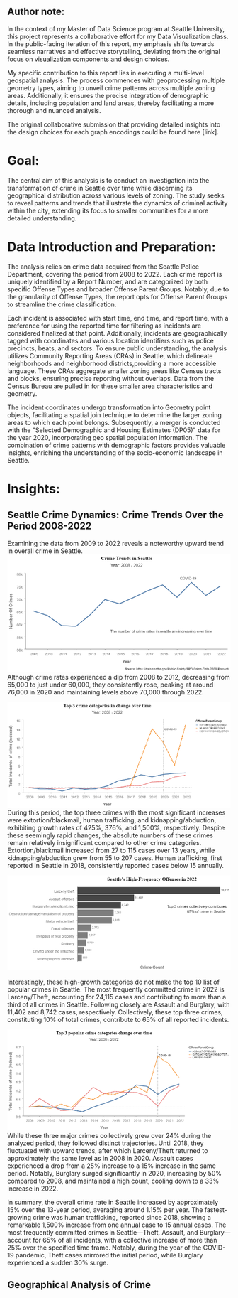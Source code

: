 ## Author note:
In the context of my Master of Data Science program at Seattle University, this project represents a collaborative effort for my Data Visualization class. 
In the public-facing iteration of this report, my emphasis shifts towards seamless narratives and effective storytelling, deviating from the original focus on visualization components and design choices.

My specific contribution to this report lies in executing a multi-level geospatial analysis. The process commences with geoprocessing multiple geometry types, aiming to unveil crime patterns across multiple zoning areas. Additionally, it ensures the precise integration of demographic details, including population and land areas, thereby facilitating a more thorough and nuanced analysis.

The original collaborative submission that providing detailed insights into the design choices for each graph encodings could be found here [link].

# Goal:
The central aim of this analysis is to conduct an investigation into the transformation of crime in Seattle over time while discerning its geographical distribution across various levels of zoning. The study seeks to reveal patterns and trends that illustrate the dynamics of criminal activity within the city, extending its focus to smaller communities for a more detailed understanding.

# Data Introduction and Preparation:
The analysis relies on crime data acquired from the Seattle Police Department, covering the period from 2008 to 2022. Each crime report is uniquely identified by a Report Number, and are categorized by both specific Offense Types and broader Offense Parent Groups. Notably, due to the granularity of Offense Types, the report opts for Offense Parent Groups to streamline the crime classification.

Each incident is associated with start time, end time, and report time, with a preference for using the reported time for filtering as incidents are considered finalized at that point. Additionally, incidents are geographically tagged with coordinates and various location identifiers such as police precincts, beats, and sectors. To ensure public understanding, the analysis utilizes Community Reporting Areas (CRAs) in Seattle, which delineate neighborhoods and neighborhood districts,providing a more accessible language. These CRAs aggregate smaller zoning areas like Census tracts and blocks, ensuring precise reporting without overlaps. Data from the Census Bureau are pulled in for these smaller area characteristics and geometry.

The incident coordinates undergo transformation into Geometry point objects, facilitating a spatial join technique to determine the larger zoning areas to which each point belongs. Subsequently, a merger is conducted with the "Selected Demographic and Housing Estimates (DP05)" data for the year 2020, incorporating geo spatial population information. The combination of crime patterns with demographic factors provides valuable insights, enriching the understanding of the socio-economic landscape in Seattle.

# Insights:

## Seattle Crime Dynamics: Crime Trends Over the Period 2008-2022
Examining the data from 2009 to 2022 reveals a noteworthy upward trend in overall crime in Seattle. 
![Figure 1: Crime Trends In Seattle ](https://raw.githubusercontent.com/taylornguyen527/Seattle_Crime_Analysis/main/Figures/Crime_trend.png)
Although crime rates experienced a dip from 2008 to 2012, decreasing from 65,000 to just under 60,000, they consistently rose, peaking at around 76,000 in 2020 and maintaining levels above 70,000 through 2022.

![Figure 2: Top 3 crime in change percentage](https://raw.githubusercontent.com/taylornguyen527/Seattle_Crime_Analysis/main/Figures/top3_change_overtime.png)
During this period, the top three crimes with the most significant increases were extortion/blackmail, human trafficking, and kidnapping/abduction, exhibiting growth rates of 425%, 376%, and 1,500%, respectively. Despite these seemingly rapid changes, the absolute numbers of these crimes remain relatively insignificant compared to other crime categories. Extortion/blackmail increased from 27 to 115 cases over 13 years, while kidnapping/abduction grew from 55 to 207 cases. Human trafficking, first reported in Seattle in 2018, consistently reported cases below 15 annually.

![Figure 3: Most frequent crimes in Seattle](https://raw.githubusercontent.com/taylornguyen527/Seattle_Crime_Analysis/main/Figures/Top10_count.png)

Interestingly, these high-growth categories do not make the top 10 list of popular crimes in Seattle. The most frequently committed crime in 2022 is Larceny/Theft, accounting for 24,115 cases and contributing to more than a third of all crimes in Seattle. Following closely are Assault and Burglary, with 11,402 and 8,742 cases, respectively. Collectively, these top three crimes, constituting 10% of total crimes, contribute to 65% of all reported incidents.

![Figure 4: Crime Trends In Seattle ](https://raw.githubusercontent.com/taylornguyen527/Seattle_Crime_Analysis/main/Figures/Top3_count_overtime.png)
While these three major crimes collectively grew over 24% during the analyzed period, they followed distinct trajectories. Until 2018, they fluctuated with upward trends, after which Larceny/Theft returned to approximately the same level as in 2008 in 2020. Assault cases experienced a drop from a 25% increase to a 15% increase in the same period. Notably, Burglary surged significantly in 2020, increasing by 50% compared to 2008, and maintained a high count, cooling down to a 33% increase in 2022.

In summary, the overall crime rate in Seattle increased by approximately 15% over the 13-year period, averaging around 1.15% per year. The fastest-growing crime was human trafficking, reported since 2018, showing a remarkable 1,500% increase from one annual case to 15 annual cases. The most frequently committed crimes in Seattle—Theft, Assault, and Burglary—account for 65% of all incidents, with a collective increase of more than 25% over the specified time frame. Notably, during the year of the COVID-19 pandemic, Theft cases mirrored the initial period, while Burglary experienced a sudden 30% surge.

## Geographical Analysis of Crime
